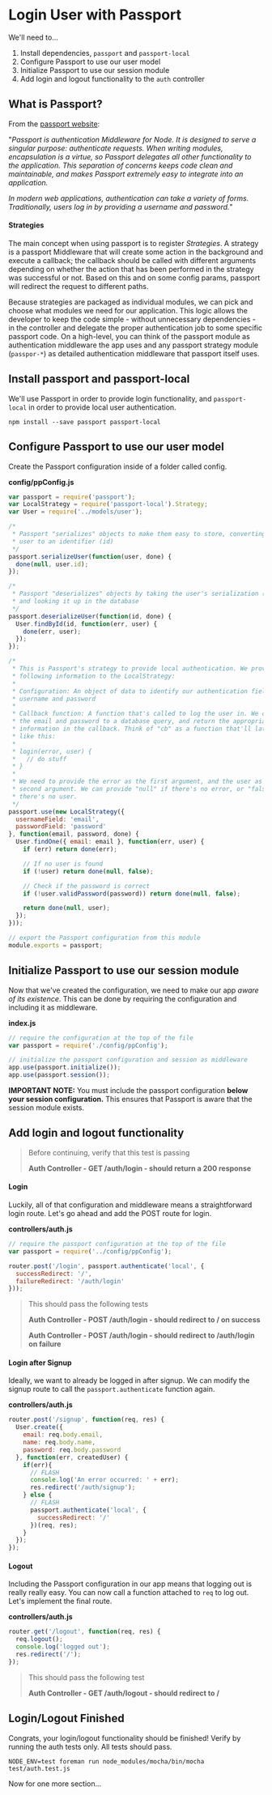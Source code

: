 # Login User with Passport

We'll need to...

1. Install dependencies, `passport` and `passport-local`
2. Configure Passport to use our user model
3. Initialize Passport to use our session module
4. Add login and logout functionality to the `auth` controller

## What is Passport?

From the [passport website](http://passportjs.org/docs):

"_Passport is authentication Middleware for Node. It is designed to serve a singular purpose: authenticate requests. When writing modules, encapsulation is a virtue, so Passport delegates all other functionality to the application. This separation of concerns keeps code clean and maintainable, and makes Passport extremely easy to integrate into an application._

_In modern web applications, authentication can take a variety of forms. Traditionally, users log in by providing a username and password._"

#### Strategies

The main concept when using passport is to register _Strategies_.  A strategy is a passport Middleware that will create some action in the background and execute a callback; the callback should be called with different arguments depending on whether the action that has been performed in the strategy was successful or not. Based on this and on some config params, passport will redirect the request to different paths.

Because strategies are packaged as individual modules, we can pick and choose what modules we need for our application. This logic allows the developer to keep the code simple - without unnecessary dependencies - in the controller and delegate the proper authentication job to some specific passport code. On a high-level, you can think of the passport module as authentication middleware the app uses and any passport strategy module (`passpor-*`) as detailed authentication middleware that passport itself uses.


## Install passport and passport-local

We'll use Passport in order to provide login functionality, and `passport-local` in order to provide local user authentication.

```
npm install --save passport passport-local
```

## Configure Passport to use our user model

Create the Passport configuration inside of a folder called config.

**config/ppConfig.js**

```js
var passport = require('passport');
var LocalStrategy = require('passport-local').Strategy;
var User = require('../models/user');

/*
 * Passport "serializes" objects to make them easy to store, converting the
 * user to an identifier (id)
 */
passport.serializeUser(function(user, done) {
  done(null, user.id);
});

/*
 * Passport "deserializes" objects by taking the user's serialization (id)
 * and looking it up in the database
 */
passport.deserializeUser(function(id, done) {
  User.findById(id, function(err, user) {
    done(err, user);
  });
});

/*
 * This is Passport's strategy to provide local authentication. We provide the
 * following information to the LocalStrategy:
 *
 * Configuration: An object of data to identify our authentication fields, the
 * username and password
 *
 * Callback function: A function that's called to log the user in. We can pass
 * the email and password to a database query, and return the appropriate
 * information in the callback. Think of "cb" as a function that'll later look
 * like this:
 *
 * login(error, user) {
 *   // do stuff
 * }
 *
 * We need to provide the error as the first argument, and the user as the
 * second argument. We can provide "null" if there's no error, or "false" if
 * there's no user.
 */
passport.use(new LocalStrategy({
  usernameField: 'email',
  passwordField: 'password'
}, function(email, password, done) {
  User.findOne({ email: email }, function(err, user) {
    if (err) return done(err);

    // If no user is found
    if (!user) return done(null, false);

    // Check if the password is correct
    if (!user.validPassword(password)) return done(null, false);

    return done(null, user);
  });
}));

// export the Passport configuration from this module
module.exports = passport;
```

## Initialize Passport to use our session module

Now that we've created the configuration, we need to make our app *aware of its existence*. This can be done by requiring the configuration and including it as middleware.

**index.js**

```js
// require the configuration at the top of the file
var passport = require('./config/ppConfig');

// initialize the passport configuration and session as middleware
app.use(passport.initialize());
app.use(passport.session());
```

**IMPORTANT NOTE:** You must include the passport configuration **below your session configuration.** This ensures that Passport is aware that the session module exists.

## Add login and logout functionality

> Before continuing, verify that this test is passing
>
> **Auth Controller - GET /auth/login - should return a 200 response**

#### Login

Luckily, all of that configuration and middleware means a straightforward login route. Let's go ahead and add the POST route for login.

**controllers/auth.js**

```js
// require the passport configuration at the top of the file
var passport = require('../config/ppConfig');

router.post('/login', passport.authenticate('local', {
  successRedirect: '/',
  failureRedirect: '/auth/login'
}));
```

> This should pass the following tests
>
> **Auth Controller - POST /auth/login - should redirect to / on success**
>
> **Auth Controller - POST /auth/login - should redirect to /auth/login on failure**

#### Login after Signup

Ideally, we want to already be logged in after signup. We can modify the signup route to call the `passport.authenticate` function again.

**controllers/auth.js**

```js
router.post('/signup', function(req, res) {
  User.create({
    email: req.body.email,
    name: req.body.name,
    password: req.body.password
  }, function(err, createdUser) {
    if(err){
      // FLASH
      console.log('An error occurred: ' + err);
      res.redirect('/auth/signup');
    } else {
      // FLASH
      passport.authenticate('local', {
        successRedirect: '/'
      })(req, res);
    }
  });
});
```

#### Logout

Including the Passport configuration in our app means that logging out is really really easy. You can now call a function attached to `req` to log out. Let's implement the final route.

**controllers/auth.js**

```js
router.get('/logout', function(req, res) {
  req.logout();
  console.log('logged out');
  res.redirect('/');
});
```

> This should pass the following test
>
> **Auth Controller - GET /auth/logout - should redirect to /**

## Login/Logout Finished

Congrats, your login/logout functionality should be finished! Verify by running the auth tests only. All tests should pass.

```
NODE_ENV=test foreman run node_modules/mocha/bin/mocha test/auth.test.js
```

Now for one more section...
